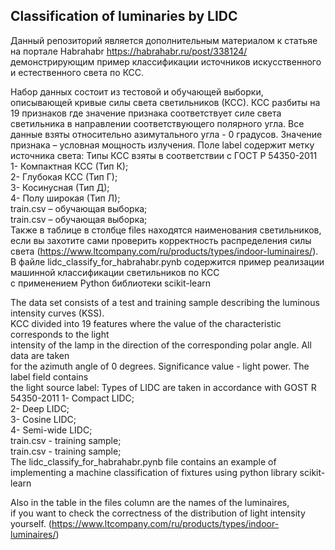 ## Classification of luminaries by LIDC   
  
Данный репозиторий является дополнительным материалом к статьяе на портале Habrahabr https://habrahabr.ru/post/338124/   
демонстрирующим пример классификации источников искусственного и естественного света по КСС.  
  
  Набор данных состоит из тестовой и обучающей выборки, описывающей кривые силы света светильников (КСС).
КСС разбиты на 19 признаков где значение признака соответствует силе света светильника в направлении соответствующего полярного угла. Все данные взяты относительно азимутального угла - 0 градусов. Значение признака – условная мощность излучения.
Поле label содержит метку источника света:
Типы КСС взяты в соответствии с ГОСТ Р 54350-2011 1- Компактная КСС (Тип К);  
2- Глубокая КСС (Тип Г);  
3- Косинусная (Тип Д);  
4- Полу широкая (Тип Л);  
train.csv – обучающая выборка;  
train.csv – обучающая выборка;    
Также в таблице в столбце files находятся наименования светильников, если вы захотите
 сами проверить корректность распределения силы света (https://www.ltcompany.com/ru/products/types/indoor-luminaires/).
В файле lidc_classify_for_habrahabr.pynb содержится пример реализации машинной классификации светильников по КСС  
с применением Python библиотеки scikit-learn  
 
The data set consists of a test and training sample describing the luminous intensity curves (KSS).  
 KCC divided into 19 features where the value of the characteristic corresponds to the light   
 intensity of the lamp in the direction of the corresponding polar angle. All data are taken  
 for the azimuth angle of 0 degrees. Significance value - light power. The label field contains   
 the light source label: Types of LIDC are taken in accordance with GOST R 54350-2011 
 1- Compact LIDC;  
 2- Deep LIDC;  
 3- Cosine LIDC;  
 4- Semi-wide LIDC;  
 train.csv - training sample;  
 train.csv - training sample;  
 The lidc_classify_for_habrahabr.pynb file contains an example of implementing a machine classification 
 of fixtures using python library scikit-learn  
 
 Also in the table in the files column are the names of the luminaires,  
 if you want to check the correctness of the distribution of light intensity   
 yourself. (https://www.ltcompany.com/ru/products/types/indoor-luminaires/)
